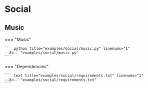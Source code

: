 # Social

## Music

=== "Music"

    ``` python title="examples/social/music.py" linenums="1"
    --8<-- "examples/social/music.py"
    ```

=== "Dependencies"

    ``` text title="examples/social/requirements.txt" linenums="1"
    --8<-- "examples/social/requirements.txt"
    ```